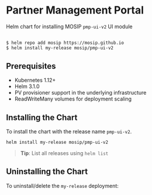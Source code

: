 # Partner Management Portal

Helm chart for installing MOSIP `pmp-ui-v2` UI module

## 

```console
$ helm repo add mosip https://mosip.github.io
$ helm install my-release mosip/pmp-ui-v2
```

## Prerequisites

- Kubernetes 1.12+
- Helm 3.1.0
- PV provisioner support in the underlying infrastructure
- ReadWriteMany volumes for deployment scaling

## Installing the Chart

To install the chart with the release name `pmp-ui-v2`.

```console
helm install my-release mosip/pmp-ui-v2
```

> **Tip**: List all releases using `helm list`

## Uninstalling the Chart

To uninstall/delete the `my-release` deployment:



